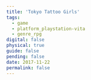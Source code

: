 ```yaml
---
title: 'Tokyo Tattoo Girls'
tags:
  - game
  - platform_playstation-vita
  - genre_rpg
digital: false
physical: true
guide: false
pending: false
date: 2017-11-22
permalink: false
---
```

